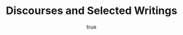 ---
title: "Discourses and Selected Writings"
bookCover: "/assets/book-covers/discourses-and-selected-writings.jpg"
slug: "discourses-and-selected-writings"
bookAuthor: "Epictetus"
rating: 10
done: false
amazonLink: ""
author:
  name: Rico Trebeljahr
  picture: "/assets/blog/profile.jpeg"
---